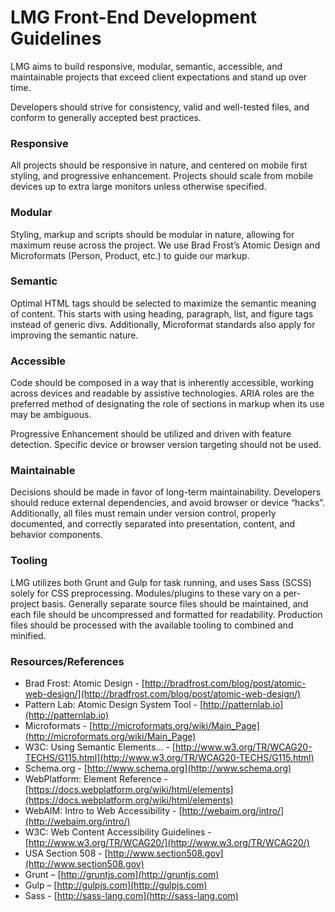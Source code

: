 LMG Front-End Development Guidelines
====================================

LMG aims to build responsive, modular, semantic, accessible, and maintainable projects that exceed client expectations and stand up over time.

Developers should strive for consistency, valid and well-tested files, and conform to generally accepted best practices.

### Responsive

All projects should be responsive in nature, and centered on mobile first styling, and progressive enhancement. Projects should scale from mobile devices up to extra large monitors unless otherwise specified.

### Modular

Styling, markup and scripts should be modular in nature, allowing for maximum reuse across the project. We use Brad Frost’s Atomic Design and Microformats (Person, Product, etc.) to guide our markup.

### Semantic

Optimal HTML tags should be selected to maximize the semantic meaning of content. This starts with using heading, paragraph, list, and figure tags instead of generic divs. Additionally, Microformat standards also apply for improving the semantic nature.

### Accessible

Code should be composed in a way that is inherently accessible, working across devices and readable by assistive technologies. ARIA roles are the preferred method of designating the role of sections in markup when its use may be ambiguous.

Progressive Enhancement should be utilized and driven with feature detection. Specific device or browser version targeting should not be used.

### Maintainable

Decisions should be made in favor of long-term maintainability. Developers should reduce external dependencies, and avoid browser or device “hacks”. Additionally, all files must remain under version control, properly documented, and correctly separated into presentation, content, and behavior components.

### Tooling

LMG utilizes both Grunt and Gulp for task running, and uses Sass (SCSS) solely for CSS preprocessing. Modules/plugins to these vary on a per-project basis. Generally separate source files should be maintained, and each file should be uncompressed and formatted for readability. Production files should be processed with the available tooling to combined and minified.

### Resources/References

* Brad Frost: Atomic Design - [http://bradfrost.com/blog/post/atomic-web-design/](http://bradfrost.com/blog/post/atomic-web-design/)
* Pattern Lab: Atomic Design System Tool - [http://patternlab.io](http://patternlab.io)
* Microformats - [http://microformats.org/wiki/Main_Page](http://microformats.org/wiki/Main_Page)
* W3C: Using Semantic Elements… - [http://www.w3.org/TR/WCAG20-TECHS/G115.html](http://www.w3.org/TR/WCAG20-TECHS/G115.html)
* Schema.org - [http://www.schema.org](http://www.schema.org)
* WebPlatform: Element Reference - [https://docs.webplatform.org/wiki/html/elements](https://docs.webplatform.org/wiki/html/elements)
* WebAIM: Intro to Web Accessibility - [http://webaim.org/intro/](http://webaim.org/intro/)
* W3C: Web Content Accessibility Guidelines - [http://www.w3.org/TR/WCAG20/](http://www.w3.org/TR/WCAG20/)
* USA Section 508 - [http://www.section508.gov](http://www.section508.gov)
* Grunt – [http://gruntjs.com](http://gruntjs.com)
* Gulp – [http://gulpjs.com](http://gulpjs.com)
* Sass - [http://sass-lang.com](http://sass-lang.com)
